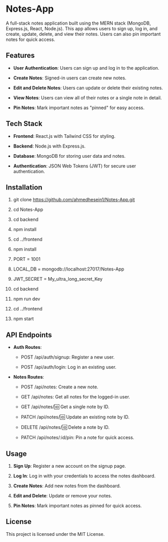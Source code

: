 Notes-App
=========

A full-stack notes application built using the MERN stack (MongoDB, Express.js, React, Node.js). This app allows users to sign up, log in, and create, update, delete, and view their notes. Users can also pin important notes for quick access.

Features
--------

*   **User Authentication**: Users can sign up and log in to the application.
    
*   **Create Notes**: Signed-in users can create new notes.
    
*   **Edit and Delete Notes**: Users can update or delete their existing notes.
    
*   **View Notes**: Users can view all of their notes or a single note in detail.
    
*   **Pin Notes**: Mark important notes as "pinned" for easy access.
    

Tech Stack
----------

*   **Frontend**: React.js with Tailwind CSS for styling.
    
*   **Backend**: Node.js with Express.js.
    
*   **Database**: MongoDB for storing user data and notes.
    
*   **Authentication**: JSON Web Tokens (JWT) for secure user authentication.
    

Installation
------------

1.  git clone https://github.com/ahmedhesein1/Notes-App.git
2.  cd Notes-App
    
3.  cd backend
4.  npm install
5.  cd ../frontend
6.  npm install
    
7.  PORT = 1001
8.  LOCAL\_DB = mongodb://localhost:27017/Notes-App
9.  JWT\_SECRET = My\_ultra\_long\_secret\_Key
    
10.  cd backend
11.  npm run dev
    
12.  cd ../frontend
13.  npm start
    

API Endpoints
-------------

*   **Auth Routes**:
    
    *   POST /api/auth/signup: Register a new user.
        
    *   POST /api/auth/login: Log in an existing user.
        
*   **Notes Routes**:
    
    *   POST /api/notes: Create a new note.
        
    *   GET /api/notes: Get all notes for the logged-in user.
        
    *   GET /api/notes/:id: Get a single note by ID.
        
    *   PATCH /api/notes/:id: Update an existing note by ID.
        
    *   DELETE /api/notes/:id: Delete a note by ID.
        
    *   PATCH /api/notes/:id/pin: Pin a note for quick access.
        


Usage
-----

1.  **Sign Up**: Register a new account on the signup page.
    
2.  **Log In**: Log in with your credentials to access the notes dashboard.
    
3.  **Create Notes**: Add new notes from the dashboard.
    
4.  **Edit and Delete**: Update or remove your notes.
    
5.  **Pin Notes**: Mark important notes as pinned for quick access.
    

License
-------

This project is licensed under the MIT License.
